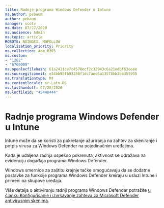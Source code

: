 ```yaml
---
title: Radnje programa Windows Defender u Intune
ms.author: pebaum
author: pebaum
manager: scotv
ms.date: 07/27/2020
ms.audience: Admin
ms.topic: article
ROBOTS: NOINDEX, NOFOLLOW
localization_priority: Priority
ms.collection: Adm_O365
ms.custom:
- "1282"
- "6700008"
ms.openlocfilehash: 61a2411ce7c4578ecf2c32943c6a21edbf63eeee
ms.sourcegitcommit: e34bb95fb93250f1dc7aec6a13578bb3bb355935
ms.translationtype: MT
ms.contentlocale: sr-Latn-RS
ms.lasthandoff: 07/28/2020
ms.locfileid: "45440444"
---
```

# <a name="windows-defender-actions-in-intune"></a>Radnje programa Windows Defender u Intune

Intune može da se koristi za pokretanje ažuriranja na zahtev za skeniranje i potpis virusa za Windows Defender na pojedinačnim uređajima.

Kada je udaljena radnja uspešno pokrenuta, aktivnost se odražava na evidenciju događaja programa Windows Defender.

Windows smernice za zaštitu krajnje tačke omogućavaju da se dodatne postavke za funkcije programa Windows Defender kreiraju u usluzi Intune i primeni na skupove uređaja.

Više detalja o aktiviranju radnji programa Windows Defender potražite [u članku Konfigurisanje i izvršavanje zahteva za Microsoft Defender antivirusnim skenima](https://docs.microsoft.com/windows/security/threat-protection/windows-defender-antivirus/run-scan-windows-defender-antivirus).